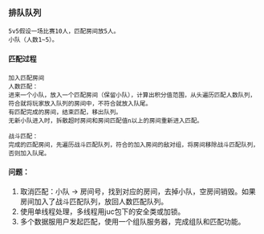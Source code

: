 ### 排队队列  
    5v5假设一场比赛10人，匹配房间放5人。
    小队（人数1~5）。

#### 匹配过程
    加入匹配房间
    人数匹配：
    进来一个小队，放入一个匹配房间（保留小队），计算出积分值范围，从头遍历匹配人数队列，符合就将玩家放入队列的房间中，不符合就放入队尾。
    有匹配完成的房间，结束匹配，移出队列。
    无新小队进入时，拆散超时房间和房间匹配值n以上的房间重新进入匹配。
    
    战斗匹配：
    完成的匹配房间，先遍历战斗匹配队列，符合的加入房间的敌对组，将房间移除战斗匹配队列，否则加入队尾。

#### 问题：
1. 取消匹配：小队 -> 房间号，找到对应的房间，去掉小队，空房间销毁。如果房间加入了战斗匹配队列，放回人数匹配队列。
2. 使用单线程处理，多线程用juc包下的安全类或加锁。
3. 多个数据服用户发起匹配，使用一个组队服务器，完成组队和匹配功能。